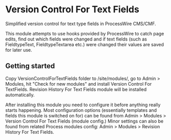Version Control For Text Fields
===============================

Simplified version control for text type fields in ProcessWire CMS/CMF.

This module attempts to use hooks provided by ProcessWire to catch page edits,
find out which fields were changed and if text fields (such as FieldtypeText,
FieldtypeTextarea etc.) were changed their values are saved for later use.

## Getting started

Copy VersionControlForTextFields folder to /site/modules/, go to Admin > Modules,
hit "Check for new modules" and install Version Control For TextFields. Revision
History For Text Fields module will be installed automatically.

After installing this module you need to configure it before anything really
starts happening. Most configuration options (essentially templates and fields
this module is switched on for) can be found from Admin > Modules > Version
Control For Text Fields (module config.) Minor settings can also be found from
related Process modules config: Admin > Modules > Revision History For Text
Fields.
